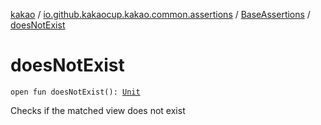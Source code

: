 [kakao](../../index.md) / [io.github.kakaocup.kakao.common.assertions](../index.md) / [BaseAssertions](index.md) / [doesNotExist](./does-not-exist.md)

# doesNotExist

`open fun doesNotExist(): `[`Unit`](https://kotlinlang.org/api/latest/jvm/stdlib/kotlin/-unit/index.html)

Checks if the matched view does not exist

